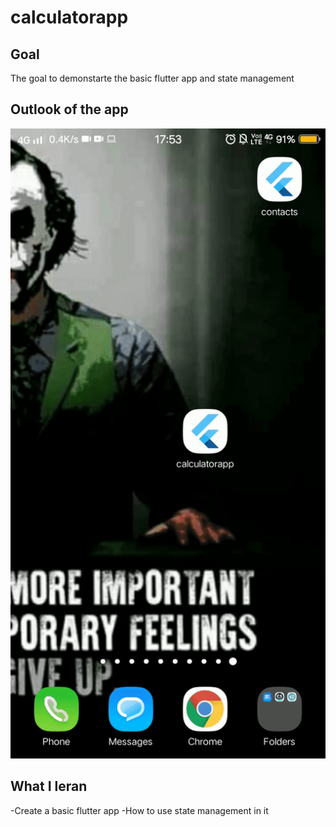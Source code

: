 # calculatorapp

## Goal 
The goal to demonstarte the basic flutter app and state management 

## Outlook of the app
![fineshed app](https://github.com/dhanunda/vedios/blob/master/ezgif.com-video-to-gif%20(1).gif)

## What I leran
 -Create a basic flutter app
 -How to use  state management in it
